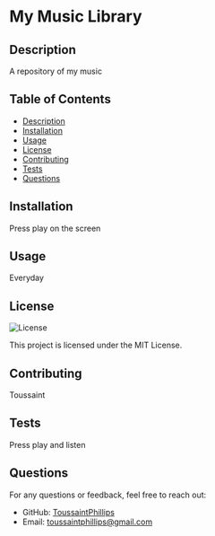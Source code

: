 # My Music Library

## Description
A repository of my music

## Table of Contents
- [Description](#description)
- [Installation](#installation)
- [Usage](#usage)
- [License](#license)
- [Contributing](#contributing)
- [Tests](#tests)
- [Questions](#questions)

## Installation
Press play on the screen 

## Usage
Everyday

## License
![License](https://img.shields.io/badge/License-MIT-yellow.svg)

This project is licensed under the MIT License.

## Contributing
Toussaint

## Tests
Press play and listen

## Questions
For any questions or feedback, feel free to reach out:
- GitHub: [ToussaintPhillips](https://github.com/ToussaintPhillips)
- Email: toussaintphillips@gmail.com

